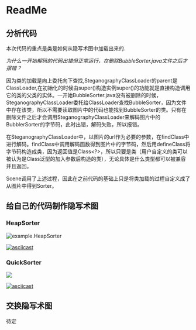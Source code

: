 # ReadMe

## 分析代码

本次代码的重点是类是如何从隐写术图中加载出来的.

*为什么一开始解码的代码出错但正常运行，在删除BubbleSorter.java文件之后才报错？*	

因为类的加载是向上委托向下查找,SteganographyClassLoader的parent是ClassLoader,在初始化的时候由super()构造实例super()的功能就是直接构造调用它的类的父类的实体。一开始BubbleSorter.java没有被删除的时候，SteganographyClassLoader委托给ClassLoader查找BubbleSorter，因为文件中存在该类，所以不需要读取图片中的代码也能找到BubbleSorter的类。只有在删除文件之后才会调用SteganographyClassLoader来解码图片中的BubblerSorter的字节码，此时出错，解码失败，所以报错。

在SteganographyClassLoader中，以图片的url作为必要的参数，在findClass中进行解码。findClass中调用解码函数得到图片中的字节码，然后用defineClass将字节码构造成类，因为返回值是Class<?>，所以只要是类（用户自定义的类可以被认为是Class泛型的加入参数后构造的类），无论具体是什么类型都可以被兼容并且返回。

Scene调用了上述过程，因此在之前代码的基础上只是将类加载的过程自定义成了从图片中得到Sorter。



## 给自己的代码制作隐写术图

### HeapSorter

![example.HeapSorter](/home/njucs/Java/jw03-August0830/example.HeapSorter.png)

[![asciicast](https://asciinema.org/a/439483.svg)](https://asciinema.org/a/439483)

### QuickSorter

![](/home/njucs/Java/jw03-August0830/example.QuickSorter.png)

[![asciicast](https://asciinema.org/a/439488.svg)](https://asciinema.org/a/439488)



## 交换隐写术图

待定